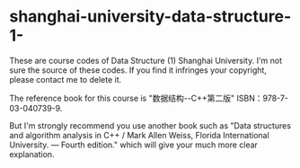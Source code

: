 # shanghai-university-data-structure-1-
These are course codes of Data Structure (1)  Shanghai University.  I'm not sure the source of these codes. If you find it infringes your copyright, please contact me to delete it.

The reference book for this course is "数据结构--C++第二版" ISBN：978-7-03-040739-9. 

But I'm strongly recommend you use another book such as "Data structures and algorithm analysis in C++ / Mark Allen Weiss, Florida International University. — Fourth edition."  which will give your much more clear explanation.
